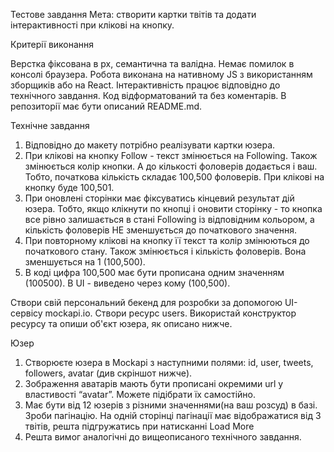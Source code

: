Тестове завдання Мета: створити картки твітів та додати інтерактивності при
клікові на кнопку.

Критерії виконання

Верстка фіксована в рх, семантична та валідна. Немає помилок в консолі браузера.
Робота виконана на нативному JS з використанням зборщиків або на React.
Інтерактивність працює відповідно до технічного завдання. Код відформатований та
без коментарів. В репозиторії має бути описаний README.md.

Технічне завдання

1. Відповідно до макету потрібно реалізувати картки юзера.
2. При клікові на кнопку Follow - текст змінюється на Following. Також
   змінюється колір кнопки. А до кількості фоловерів додається і ваш. Тобто,
   початкова кількість складає 100,500 фоловерів. При клікові на кнопку буде
   100,501.
3. При оновлені сторінки має фіксуватись кінцевий результат дій юзера. Тобто,
   якщо клікнути по кнопці і оновити сторінку - то кнопка все рівно залишається
   в стані Following із відповідним кольором, а кількість фоловерів НЕ
   зменшується до початкового значення.
4. При повторному клікові на кнопку її текст та колір змінюються до початкового
   стану. Також змінюється і кількість фоловерів. Вона зменшується на 1
   (100,500).
5. В коді цифра 100,500 має бути прописана одним значенням (100500). В UI -
   виведено через кому (100,500).

Створи свій персональний бекенд для розробки за допомогою UI-сервісу mockapi.io.
Створи ресурс users. Використай конструктор ресурсу та опиши об'єкт юзера, як
описано нижче.

Юзер

1. Створюєте юзера в Mockapi з наступними полями: id, user, tweets, followers,
   avatar (див скріншот нижче).
2. Зображення аватарів мають бути прописані окремими url у властивості “avatar”.
   Можете підібрати їх самостійно.
3. Має бути від 12 юзерів з різними значеннями(на ваш розсуд) в базі. Зроби
   пагінацію. На одній сторінці пагінації має відображатися від 3 твітів, решта
   підгружатись при натисканні Load More
4. Решта вимог аналогічні до вищеописаного технічного завдання.
